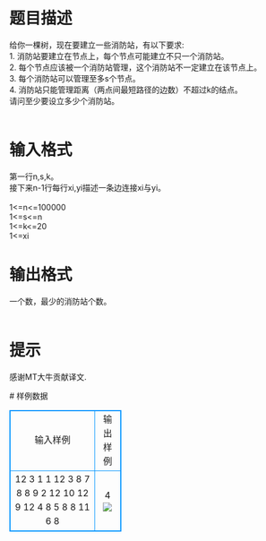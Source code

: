 # 

 
 # 题目描述 
<p>
给你一棵树，现在要建立一些消防站，有以下要求:<br>1. 消防站要建立在节点上，每个节点可能建立不只一个消防站。<br>2. 每个节点应该被一个消防站管理，这个消防站不一定建立在该节点上。<br>3. 每个消防站可以管理至多s个节点。<br>4. 消防站只能管理距离（两点间最短路径的边数）不超过k的结点。<br>请问至少要设立多少个消防站。<br><br></p> 

 
 # 输入格式 
<p>
第一行n,s,k。<br>接下来n-1行每行xi,yi描述一条边连接xi与yi。<br><br>1<=n<=100000<br>1<=s<=n<br>1<=k<=20<br>1<=xi<yi<=n</p> 

 
 # 输出格式 
<p>
一个数，最少的消防站个数。<br><br></p> 

 
 # 提示 
<p>
感谢MT大牛贡献译文.</p> 
# 样例数据
<style>
        table,table tr th, table tr td { border:1px solid #0094ff; }
        table { width: 200px; min-height: 25px; line-height: 25px; text-align: center; border-collapse: collapse;}   
    </style>
<table>
	<tr>
		<td>输入样例</td>
		<td>输出样例</td>
	</tr>
<tr><td>12 3 1
1 12
3 8
7 8
8 9
2 12
10 12
9 12
4 8
5 8
8 11
6 8
</td><td>4
<img border="0" src="/source/joyoi/tyvj-2416/img/aHR0cDovL3d3dy5qb3lvaS5jbi9wcm9ibGVtL3R5dmotMjQxNi9wcm9ibGVtc19pbWFnZXMvMjQxNi8xMTE3LmpwZw==.jpg"></td></tr></table>
